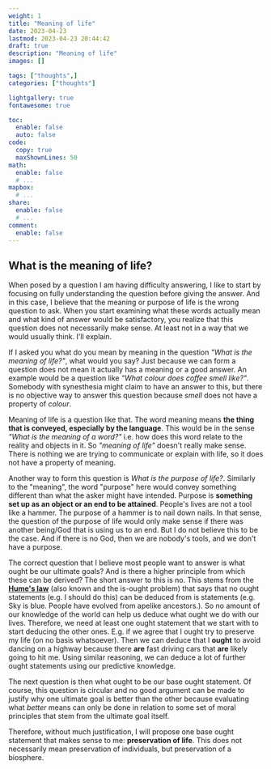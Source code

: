 ```yaml
---
weight: 1
title: "Meaning of life"
date: 2023-04-23
lastmod: 2023-04-23 20:44:42
draft: true
description: "Meaning of life"
images: []

tags: ["thoughts",]
categories: ["thoughts"]

lightgallery: true
fontawesome: true

toc:
  enable: false
  auto: false
code:
  copy: true
  maxShownLines: 50
math:
  enable: false
  # ...
mapbox:
  # ...
share:
  enable: false
  # ...
comment:
  enable: false
---
```


## What is the meaning of life?

When posed by a question I am having difficulty answering, I like to start by focusing on fully understanding the question before giving the answer. And in this case, I believe that the meaning or purpose of life is the wrong question to ask. When you start examining what these words actually mean and what kind of answer would be satisfactory, you realize that this question does not necessarily make sense. At least not in a way that we would usually think. I'll explain.

If I asked you what do you mean by meaning in the question *"What is the meaning of life?"*, what would you say? 
Just because we can form a question does not mean it actually has a meaning or a good answer. An example would be a question like *"What colour does coffee smell like?"*. Somebody with synesthesia might claim to have an answer to this, but there is no objective way to answer this question because *smell* does not have a property of *colour*.

Meaning of life is a question like that. The word meaning means **the thing that is conveyed, especially by the language**. This would be in the sense *"What is the meaning of a word?"* i.e. how does this word relate to the reality and objects in it. So *"meaning of life"* doesn't really make sense. There is nothing we are trying to communicate or explain with life, so it does not have a property of meaning.

Another way to form this question is *What is the purpose of life?*. Similarly to the "meaning", the word "purpose" here would convey something different than what the asker might have intended. Purpose is **something set up as an object or an end to be attained**.
People's lives are not a tool like a hammer. The purpose of a hammer is to nail down nails. In that sense, the question of the purpose of life would only make sense if there was another being/God that is using us to an end. But I do not believe this to be the case. And if there is no God, then we are nobody's tools, and we don't have a purpose.

The correct question that I believe most people want to answer is what ought be our ultimate goals? And is there a higher principle from which these can be derived?
The short answer to this is no. This stems from the [**Hume's law**](https://en.wikipedia.org/wiki/Is%E2%80%93ought_problem) (also known and the is-ought problem) that says that no ought statements (e.g. I should do this) can be deduced from is statements (e.g. Sky is blue. People have evolved from apelike ancestors.). So no amount of our knowledge of the world can help us deduce what ought we do with our lives. Therefore, we need at least one ought statement that we start with to start deducing the other ones.
E.g. if we agree that I ought try to preserve my life (on no basis whatsoever). Then we can deduce that I **ought** to avoid dancing on a highway because there **are** fast driving cars that **are** likely going to hit me. Using similar reasoning, we can deduce a lot of further ought statements using our predictive knowledge.

The next question is then what ought to be our base ought statement. Of course, this question is circular and no good argument can be made to justify why one ultimate goal is better than the other because evaluating what *better* means can only be done in relation to some set of moral principles that stem from the ultimate goal itself.

Therefore, without much justification, I will propose one base ought statement that makes sense to me: **preservation of life**. This does not necessarily mean preservation of individuals, but preservation of a biosphere.


